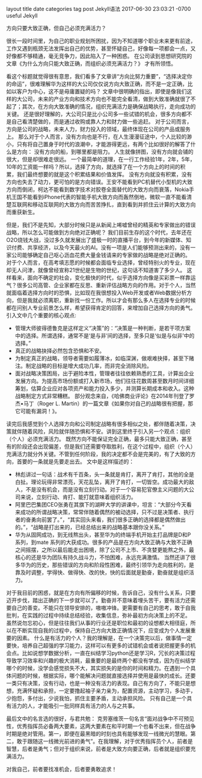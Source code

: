 layout	title	date	categories	tag
post
Jekyll语法
2017-06-30 23:03:21 -0700
useful
Jekyll

方向只要大致正确，但自己必须充满活力？

很长一段时间里，为自己的职业规划所困扰，因为不知道哪个职业未来更有前途，工作又遇到瓶颈无法发挥出自己的优势，甚至怀疑自己，好像每一项都会一点，又好像都不够精通，毫无竞争力，因此陷入了一种困惑。
在公司读到思想研究院的文章《为什么方向只能大致正确，而组织必须充满活力？》 才有所领悟。
 
看这个标题就觉得很有意思，我们看多了文章讲“方向比努力重要”，“选择决定你的命运”，很难理解华为这样的大公司仅仅说方向大致正确，而不是一定正确，比如以客户为中心，这不是毋庸置疑的吗？
文章中很明确的指出，即使是像我们这样的大公司，未来的产业方向和技术方向也不能完全看清，做到大致准确就很了不起了；其次，在方向大致准确的情况，组织充满活力是确保战略执行，走向成功的关键。
还是很好理解的，大公司只是比小公司多一些试错的机会，很多方向都不是自己看清楚做的，而是通过收购或靠人力和财力做一些追赶。
对于公司而言，方向是公司的战略，未来人力，财力投入的领域，最终体现在公司的产品或服务上。
那么对于个人而言，没有方向也是不行，在人生漫漫征途中，个人比较的渺小，只有将自己置身于时代的浪潮中，才能游得更远，有两个比如很好的解答了什么是方向：
没有方向的船，到哪里都是阻力。
人生就像拼图，没有方向就会铺的很大，但是却很难走很远。
一个最简单的道理，在一行工作经验1年，2年，5年，10年的工资能一样吗？所以，选择了方向，就选择了在一个方向上的时间的积累，我们最终想要的就是这个积累结果和价值发挥。
没有方向就没有积累，没有方向也失去了动力，更可怕的是方向错误。王安不能看到PC机替代小型机的大致方向而倒闭，柯达不能看到数字技术对胶卷全面替代的大致方向而衰落，Nokia手机王国不能看到iPhone代表的智能手机大致方向而轰然倒地，微软一直不能看清楚互联网和移动互联网的大致方向而苦苦挣扎，直到看到并抓住云计算的大致方向而重获新生。
 
但是，我们不是先知，大部分时候只是从新闻上唏嘘曾经的精英和专家做出的错误战略，所以怎么可能做到方向绝对正确呢？
我们目前生存的这个时代，去年还在O2O烧钱大战，没过多久就发展出了盛极一时的直播平台，到今年的新媒体、知识付费、共享经济，以及今天最火的AI。没有一项是人们能够预测出来的，没有一家公司能够确定自己呕心沥血花费大量金钱请来的专家做的战略是绝对正确的。
对于个人而言，在高考填志愿的时候都会面临专业选择，曾经特别火的专业，现在却无人问津，就像曾经宣称21世纪是生物的世纪，这句话不知道害了多少人。
这样看来，面向不确定的社会，变化极快的时代，似乎选择方向像是买彩票一样靠运气？很多公司高管、企业家都在反思、重新评估战略方向的作用。对于个人，当然就面临着选择方向时的恐惧，比如现在我很想投入Web开发或者Web数据分析方向，但是我就必须离职，重新找一份工作。所以才会有那么多人在选择专业的时候都在问别人专业前景怎么样，希望获得肯定的回答，来增加自己选择方向的勇气。
引入文中几个重要的核心观点:
+ 管理大师彼得德鲁克是这样定义“决策”的：“决策是一种判断，是若干项方案中的选择。所谓选择，通常不是‘是与非’间的选择，至多只是‘似是与似非’中的选择。”
+ 真正的战略抉择必然包含恐惧和不安。
+ 为制定真正的战略，领导者需要如履薄冰，如临深渊，做艰难抉择，甚至下赌注。制定战略的目标是增大成功几率，而非完全消除风险。
+ 面对战略决策困局，出于避险本性，管理者往往依赖熟悉的工具，计算出企业发展方向。为提高市场份额或打入新市场，他们往往花数周甚至数月时间详细筹划，估算企业应对各项资产和能力投入多少，并测算长期成本和收入。这种战略制定方式非常糟糕。
部分观念来自，《哈佛商业评论》在2014年刊登了罗杰•马丁（Roger L. Martin）的一篇文章《如果你对自己的战略很有把握，那它可能有漏洞！》。
 
读完后我感觉到个人选择方向和公司制定战略有很多相似之处，都伴随着决策，决策就伴随着风险，风险就伴随恐惧和不安。讲到这里终于引入另一个观点：组织（个人）必须充满活力。
既然方向不能保证完全正确，最多只能大致正确，甚至有的阶段还会出现偏差，但是我们还需要夺取胜利，在这个过程中，组织（个人）充满活力就分外关键。不管到任何阶段，我的决定都不会是完美的，有了大致的方向，首要的一条就是先要走出去。
文中是这样描述的：
+ 林彪讲过一句话：战术有千百条，头一条就是肯打，离开了肯打，其他的全是白扯。理论玩得非常漂亮，天花乱坠，离开了肯打，一切皆空。成功最大的敌人，不是没有机会，而是没有立刻行动。对于一个容易犯官僚主义问题的大公司来说，立刻行动、肯打、能打就意味着组织活力。
+ 阿里巴巴集团CEO张勇在其旗下的湖畔大学的讲课中，坦言：“大部分今天看来成功的所谓战略决策，常常伴随着偶然的被动选择，只不过是决策者、执行者的奋勇向前罢了。”，“其实回头来看，我们很多正确的选择都是偶然做出的。”，“战略是打出来的，已经总结出来的战略基本跟你没关系。”
+ 华为从固网成功，到无线熬出头，甚至华为的终端手机开始主打品牌是D和P系列，到mate 系列的大获成功。很多的产品是在方向大致正确与大致不正确之间摇摆，之所以最后能走出困境，除了公司不上市、不贪婪更能熬之外，最核心的还是华为团队有持久战斗力，不怕困难，永远充满激情。
当然还讲了很多华为的历史，那些错误的方向和阶段性困难，最终引领华为走向胜利的，是靠及时调整，学得快、做得快、改的快，快的后面就是勤奋，勤奋就是组织活力。
 
对于我目前的困惑，就是在方向有所偏移的时候，告诉自己，没有什么关系，只要迈开步伐，踏出正确的下一步就可以了。勤奋并不意味着埋头苦干，要有活力还需要自己的善变。不能只在领导安排的，嗷嗷冲锋。更需要有自己的思考，敢于自我批判，在实践的过程中持续总结经验，收集信息，弥补最初方向决策上的不足。
虽然说勿忘初心，但是往往我们从事的行业还是职位和最初的设想都大相径庭，所以在不断实现自我的过程中，保持自己方向大致正确情况下，应变成为个人发展重要的因素。
什么是有活力的个人？我的理解是，在一个决策完以后，做事情一定要快，培养自己超强的学习能力，这样可以有更多的试错机会或者说把握更多的机会点。比如说想学数据分析，一直在纠结学习python还是学习R，冗长的决策过程导致学习效率和兴趣的极大消耗，最重要的是最终两个都没有学成，因为在纠结学哪个的时候，没学会感觉损失不大，其实损失的是你的时间和精力。在遇到一个具体问题的时候，根据实际，哪个能解决问题就直接选择并使用是最快的成长。还要一类只有决策，没有行动，也是一种没有活力的表现。自己有方向了，不能只是想想，充满怀疑和承担，一定要撸起袖子亲力亲为，配置资源，主动学习，多动手，少抱怨，多付出，少说我怕，抓住主要矛盾，主动承担风险。
只有自己是一个具有活力的人，才能吸引一批同样具有活力的人与之共事。
 
最后文中的名言选的很好，与君共勉：
克劳塞维茨一句名言“面对战争中不可预见性，优秀指挥员必备两大要素，这两大要素在和平时期一个也看不出来，但在战争时期是绝对管用。第一，即便在最黑暗的时刻也具有能够发现一线微光的慧眼。第二，敢于跟随这一线微光前进的勇气”。在我理解，对于优秀指挥员个人，前者是智慧，后者是勇气；但对于组织来说，前者是大致方向要正确，后者就是组织要充满活力。
 
对我自己，前者要找准机会，后者要勇敢追求！
